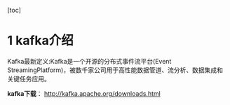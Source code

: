 [toc]

# 1 kafka介绍
Kafka最新定义:Kafka是一个开源的分布式事件流平台(Event StreamingPlatform)，被数千家公司用于高性能数据管道、流分析、数据集成和关键任务应用。

**kafka下载**：
http://kafka.apache.org/downloads.html